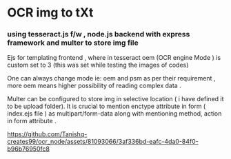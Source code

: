 <h1>OCR img to tXt</h1>

<h3>using tesseract.js f/w , node.js backend with express framework and multer to store img file</h3>


<p>Ejs for templating frontend , where in tesseract oem (OCR engine Mode ) is custom set to 3 (this was set while testing the images of codes) </p>

One can always change mode ie: oem and psm as per their requirement  , more oem means higher possibility of reading complex data .

Multer can be configured to store img in selective location ( i have defined it to be upload folder).
It is crucial to mention enctype attribute in form ( index.ejs file ) as multipart/form-data along with mentioning method, action in form attribute . 

https://github.com/Tanishq-creates99/ocr_node/assets/81093066/3af336bd-eafc-4da0-84f0-b96b76950fc8

